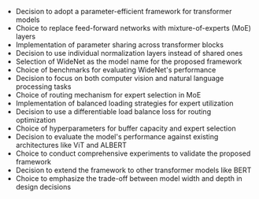 - Decision to adopt a parameter-efficient framework for transformer models
- Choice to replace feed-forward networks with mixture-of-experts (MoE) layers
- Implementation of parameter sharing across transformer blocks
- Decision to use individual normalization layers instead of shared ones
- Selection of WideNet as the model name for the proposed framework
- Choice of benchmarks for evaluating WideNet's performance
- Decision to focus on both computer vision and natural language processing tasks
- Choice of routing mechanism for expert selection in MoE
- Implementation of balanced loading strategies for expert utilization
- Decision to use a differentiable load balance loss for routing optimization
- Choice of hyperparameters for buffer capacity and expert selection
- Decision to evaluate the model's performance against existing architectures like ViT and ALBERT
- Choice to conduct comprehensive experiments to validate the proposed framework
- Decision to extend the framework to other transformer models like BERT
- Choice to emphasize the trade-off between model width and depth in design decisions